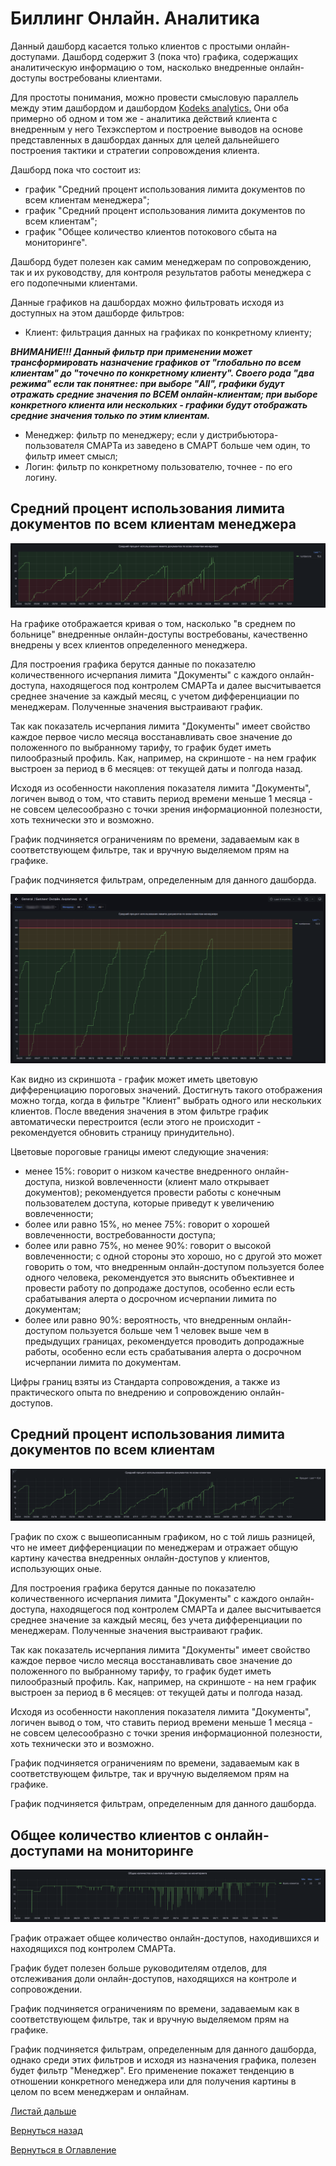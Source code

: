 # Биллинг Онлайн. Аналитика

Данный дашборд касается только клиентов с простыми онлайн-доступами.
Дашборд содержит 3 (пока что) графика, содержащих аналитическую информацию о том, насколько внедренные онлайн-доступы
востребованы клиентами.

Для простоты понимания, можно провести смысловую параллель между этим дашбордом и дашбордом [Kodeks analytics.](082-kodeks-analytics.md)
Они оба примерно об одном и том же - аналитика действий клиента с внедренным у него Техэкспертом и построение выводов
на основе представленных в дашбордах данных для целей дальнейшего построения тактики и стратегии сопровождения клиента.

Дашборд пока что состоит из:
- график "Средний процент использования лимита документов по всем клиентам менеджера";
- график "Средний процент использования лимита документов по всем клиентам";
- график "Общее количество клиентов потокового сбыта на мониторинге".

Дашборд будет полезен как самим менеджерам по сопровождению, так и их руководству, для контроля результатов работы менеджера
с его подопечными клиентами.

Данные графиков на дашбордах можно фильтровать исходя из доступных на этом дашборде фильтров:
- Клиент: фильтрация данных на графиках по конкретному клиенту;

***ВНИМАНИЕ!!! Данный фильтр при применении может трансформировать назначение графиков от "глобально по всем клиентам" до
"точечно по конкретному клиенту". Своего рода "два режима" если так понятнее: при выборе "All", графики будут отражать 
средние значения по ВСЕМ онлайн-клиентам; при выборе конкретного клиента или нескольких - графики будут отображать средние 
значения только по этим клиентам.***

- Менеджер: фильтр по менеджеру; если у дистрибьютора-пользователя СМАРТа из заведено в СМАРТ больше чем один, то фильтр имеет смысл;
- Логин: фильтр по конкретному пользователю, точнее - по его логину.

## Средний процент использования лимита документов по всем клиентам менеджера

![Средний процент использования лимита документов по всем клиентам менеджера](img/billing-online-analytics/avarage-limit-all-client.png "Средний процент использования лимита документов по всем клиентам менеджера")

На графике отображается кривая о том, насколько "в среднем по больнице" внедренные онлайн-доступы востребованы, качественно
внедрены у всех клиентов определенного менеджера.

Для построения графика берутся данные по показателю количественного исчерпания лимита "Документы" с каждого онлайн-доступа,
находящегося под контролем СМАРТа и далее высчитывается среднее значение за каждый месяц, с учетом дифференциации по менеджерам.
Полученные значения выстраивают график.

Так как показатель исчерпания лимита "Документы" имеет свойство каждое первое число месяца восстанавливать свое значение
до положенного по выбранному тарифу, то график будет иметь пилообразный профиль.
Как, например, на скриншоте - на нем график выстроен за период в 6 месяцев: от текущей даты и полгода назад.

Исходя из особенности накопления показателя лимита "Документы", логичен вывод о том, что ставить период времени меньше 1 месяца -
не совсем целесообразно с точки зрения информационной полезности, хоть технически это и возможно.

График подчиняется ограничениям по времени, задаваемым как в соответствующем фильтре, так и вручную выделяемом прям на графике.

График подчиняется фильтрам, определенным для данного дашборда.

![Цветовая дифференциация графика](img/billing-online-analytics/avarage-limit-all-client_02.png "Цветовая дифференциация графика")

Как видно из скриншота - график может иметь цветовую дифференциацию пороговых значений.
Достигнуть такого отображения можно тогда, когда в фильтре "Клиент" выбрать одного или нескольких клиентов.
После введения значения в этом фильтре график автоматически перестроится (если этого не происходит - рекомендуется обновить
страницу принудительно).

Цветовые пороговые границы имеют следующие значения:
- менее 15%: говорит о низком качестве внедренного онлайн-доступа, низкой вовлеченности (клиент мало открывает документов);
рекомендуется провести работы с конечным пользователем доступа, которые приведут к увеличению вовлеченности;
- более или равно 15%, но менее 75%: говорит о хорошей вовлеченности, востребованности доступа;
- более или равно 75%, но менее 90%: говорит о высокой вовлеченности; с одной стороны это хорошо, но с другой это может говорить о том,
что внедренным онлайн-доступом пользуется более одного человека, рекомендуется это выяснить объективнее и провести работу
по допродаже доступов, особенно если есть срабатывания алерта о досрочном исчерпании лимита по документам;
- более или равно 90%: вероятность, что внедренным онлайн-доступом пользуется больше чем 1 человек выше чем в предыдущих 
границах, рекомендуется проводить допродажные работы, особенно если есть срабатывания алерта о досрочном исчерпании 
лимита по документам.

Цифры границ взяты из Стандарта сопровождения, а также из практического опыта по внедрению и сопровождению онлайн-доступов.

## Средний процент использования лимита документов по всем клиентам

![Средний процент использования лимита документов по всем клиентам](img/billing-online-analytics/average-percent-all-client.png "Средний процент использования лимита документов по всем клиентам")

График по схож с вышеописанным графиком, но с той лишь разницей, что не имеет дифференциации по менеджерам и отражает общую
картину качества внедренных онлайн-доступов у клиентов, использующих оные.

Для построения графика берутся данные по показателю количественного исчерпания лимита "Документы" с каждого онлайн-доступа,
находящегося под контролем СМАРТа и далее высчитывается среднее значение за каждый месяц, без учета дифференциации по менеджерам.
Полученные значения выстраивают график.

Так как показатель исчерпания лимита "Документы" имеет свойство каждое первое число месяца восстанавливать свое значение
до положенного по выбранному тарифу, то график будет иметь пилообразный профиль.
Как, например, на скриншоте - на нем график выстроен за период в 6 месяцев: от текущей даты и полгода назад.

Исходя из особенности накопления показателя лимита "Документы", логичен вывод о том, что ставить период времени меньше 1 месяца -
не совсем целесообразно с точки зрения информационной полезности, хоть технически это и возможно.

График подчиняется ограничениям по времени, задаваемым как в соответствующем фильтре, так и вручную выделяемом прям на графике.

График подчиняется фильтрам, определенным для данного дашборда.

## Общее количество клиентов с онлайн-доступами на мониторинге

![Общее количество клиентов потокового сбыта на мониторинге](img/billing-online-analytics/all-clients-on-eye.png "Общее количество клиентов потокового сбыта на мониторинге")

График отражает общее количество онлайн-доступов, находившихся и находящихся под контролем СМАРТа.

График будет полезен больше руководителям отделов, для отслеживания доли онлайн-доступов, находящихся на контроле и
сопровождении.

График подчиняется ограничениям по времени, задаваемым как в соответствующем фильтре, так и вручную выделяемом прям на графике.

График подчиняется фильтрам, определенным для данного дашборда, однако среди этих фильтров и исходя из назначения графика,
полезен будет фильтр "Менеджер". Его применение покажет тенденцию в отношении конкретного менеджера или для получения картины
в целом по всем менеджерам и онлайнам.

[Листай дальше](095-active-directory-statistics.md)

[Вернуться назад](080-dashboards.md)

[Вернуться в Оглавление](Readme.md)